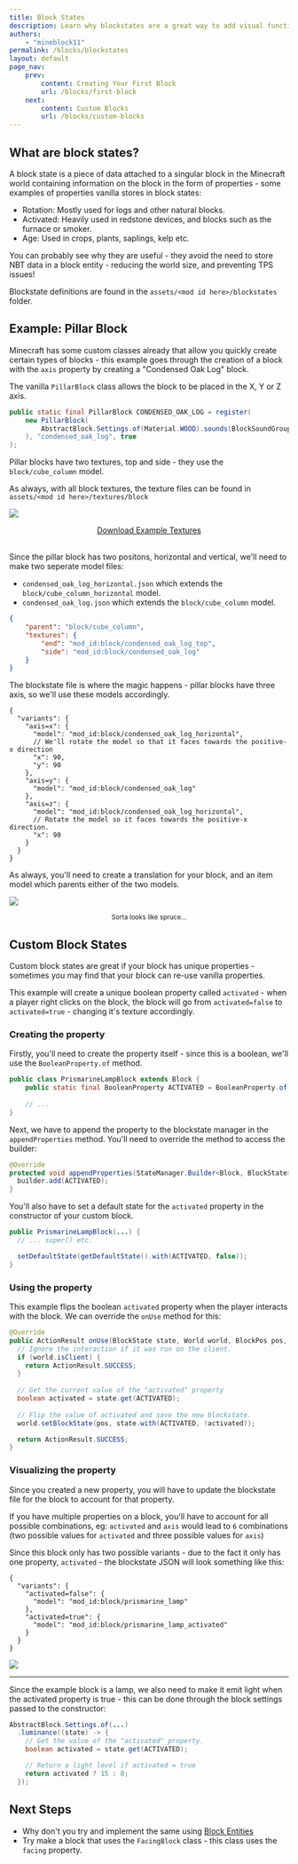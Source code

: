 ```yaml
---
title: Block States
description: Learn why blockstates are a great way to add visual functionality to your blocks.
authors:
    - "mineblock11"
permalink: /blocks/blockstates
layout: default
page_nav:
    prev:
        content: Creating Your First Block
        url: /blocks/first-block
    next:
        content: Custom Blocks
        url: /blocks/custom-blocks
---
```


## What are block states?

A block state is a piece of data attached to a singular block in the Minecraft world containing information on the block in the form of properties - some examples of properties vanilla stores in block states:

- Rotation: Mostly used for logs and other natural blocks.
- Activated: Heavily used in redstone devices, and blocks such as the furnace or smoker.
- Age: Used in crops, plants, saplings, kelp etc.
  
You can probably see why they are useful - they avoid the need to store NBT data in a block entity - reducing the world size, and preventing TPS issues!

Blockstate definitions are found in the `assets/<mod id here>/blockstates` folder.

## Example: Pillar Block

Minecraft has some custom classes already that allow you quickly create certain types of blocks - this example goes through the creation of a block with the `axis` property by creating a "Condensed Oak Log" block.

The vanilla `PillarBlock` class allows the block to be placed in the X, Y or Z axis.

```java
public static final PillarBlock CONDENSED_OAK_LOG = register(
    new PillarBlock(
        AbstractBlock.Settings.of(Material.WOOD).sounds(BlockSoundGroup.WOOD)
    ), "condensed_oak_log", true
);
```

Pillar blocks have two textures, top and side - they use the `block/cube_column` model.

As always, with all block textures, the texture files can be found in `assets/<mod id here>/textures/block`

![](/docs/blocks/blockstates/index_0_large.png)

<div align="center">
    <a href="/docs/blocks/blockstates/condensed_oak_log_textures.zip" target="_blank">Download Example Textures</a>
</div>
<br>

Since the pillar block has two positons, horizontal and vertical, we'll need to make two seperate model files:

- `condensed_oak_log_horizontal.json` which extends the `block/cube_column_horizontal` model.
- `condensed_oak_log.json` which extends the `block/cube_column` model.

```json
{
    "parent": "block/cube_column",
    "textures": {
        "end": "mod_id:block/condensed_oak_log_top",
        "side": "mod_id:block/condensed_oak_log"
    }
}
```

The blockstate file is where the magic happens - pillar blocks have three axis, so we'll use these models accordingly.

```jsonc
{
  "variants": {
    "axis=x": {
      "model": "mod_id:block/condensed_oak_log_horizontal",
      // We'll rotate the model so that it faces towards the positive-x direction
      "x": 90,
      "y": 90
    },
    "axis=y": {
      "model": "mod_id:block/condensed_oak_log"
    },
    "axis=z": {
      "model": "mod_id:block/condensed_oak_log_horizontal",
      // Rotate the model so it faces towards the positive-x direction.
      "x": 90
    }
  }
}
```

As always, you'll need to create a translation for your block, and an item model which parents either of the two models.

![](/docs/blocks/blockstates/index_1.png)

<div align="center">
    <small>Sorta looks like spruce...</small>
</div>


## Custom Block States

<!-- <div class="callout callout--danger">
    <p><strong>Note</strong>This section assumes you have completed the <a href="/blocks/custom-blocks">Custom Blocks</a> guide.</p>
</div> -->

Custom block states are great if your block has unique properties - sometimes you may find that your block can re-use vanilla properties.

This example will create a unique boolean property called `activated` - when a player right clicks on the block, the block will go from `activated=false` to `activated=true` - changing it's texture accordingly.

### Creating the property

Firstly, you'll need to create the property itself - since this is a boolean, we'll use the `BooleanProperty.of` method.

```java
public class PrismarineLampBlock extends Block {
    public static final BooleanProperty ACTIVATED = BooleanProperty.of("activated");
    
    // ...
}
```

Next, we have to append the property to the blockstate manager in the `appendProperties` method. You'll need to override the method to access the builder:

```java
@Override
protected void appendProperties(StateManager.Builder<Block, BlockState> builder) {
  builder.add(ACTIVATED);
}
```

You'll also have to set a default state for the `activated` property in the constructor of your custom block.

```java
public PrismarineLampBlock(...) {
  // ... super() etc.

  setDefaultState(getDefaultState().with(ACTIVATED, false));
}
```

### Using the property

This example flips the boolean `activated` property when the player interacts with the block. We can override the `onUse` method for this:

```java
@Override
public ActionResult onUse(BlockState state, World world, BlockPos pos, PlayerEntity player, Hand hand, BlockHitResult hit) {
  // Ignore the interaction if it was run on the client.
  if (world.isClient) {
    return ActionResult.SUCCESS;
  }
        
  // Get the current value of the "activated" property
  boolean activated = state.get(ACTIVATED);
        
  // Flip the value of activated and save the new blockstate.
  world.setBlockState(pos, state.with(ACTIVATED, !activated));

  return ActionResult.SUCCESS;
}
```

### Visualizing the property

Since you created a new property, you will have to update the blockstate file for the block to account for that property.

If you have multiple properties on a block, you'll have to account for all possible combinations, eg: `activated` and `axis` would lead to `6` combinations (two possible values for `activated` and three possible values for `axis`) 

Since this block only has two possible variants - due to the fact it only has one property, `activated` - the blockstate JSON will look something like this:

```jsonc
{
  "variants": {
    "activated=false": { 
      "model": "mod_id:block/prismarine_lamp" 
    },
    "activated=true": { 
      "model": "mod_id:block/prismarine_lamp_activated" 
    }
  }
}
```

![](/docs/blocks/blockstates/index_2.webp)

<hr />

Since the example block is a lamp, we also need to make it emit light when the activated property is true - this can be done through the block settings passed to the constructor:

```java
AbstractBlock.Settings.of(...)
  .luminance((state) -> {
    // Get the value of the "activated" property.
    boolean activated = state.get(ACTIVATED);

    // Return a light level if activated = true
    return activated ? 15 : 0;
  });
```

## Next Steps

- Why don't you try and implement the same using [Block Entities](/blocks/block-entities)
- Try make a block that uses the `FacingBlock` class - this class uses the `facing` property.

